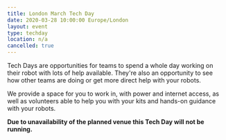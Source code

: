 ```yaml
---
title: London March Tech Day
date: 2020-03-28 10:00:00 Europe/London
layout: event
type: techday
location: n/a
cancelled: true
---
```


Tech Days are opportunities for teams to spend a whole day working on their
robot with lots of help available. They're also an opportunity to see how other
teams are doing or get more direct help with your robots.

We provide a space for you to work in, with power and internet access, as well
as volunteers able to help you with your kits and hands-on guidance with your
robots.

**Due to unavailability of the planned venue this Tech Day will not be running.**

[tech-day-signup]: https://forms.gle/vSrzt4o85542MGcv8

